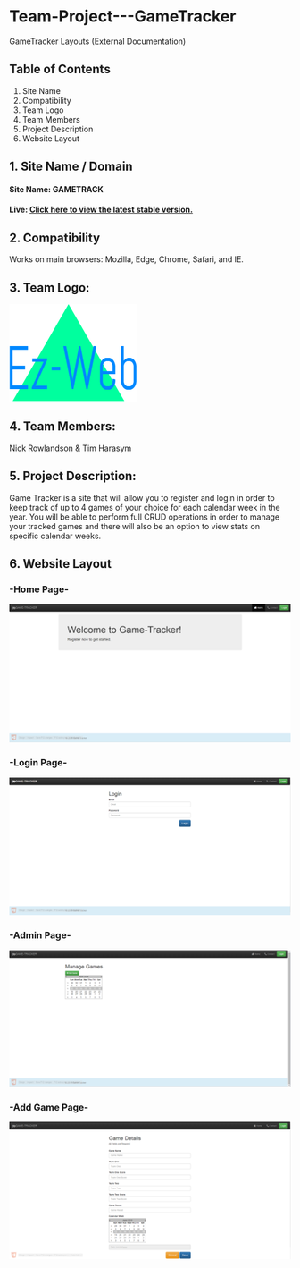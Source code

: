 # Team-Project---GameTracker
GameTracker Layouts (External Documentation)

## Table of Contents
  1. Site Name
  2. Compatibility
  3. Team Logo
  4. Team Members
  5. Project Description
  6. Website Layout


## 1. Site Name / Domain
#### Site Name: GAMETRACK
#### Live:  [Click here to view the latest stable version.](http://game-track.azurewebsites.net/Default.aspx)

## 2. Compatibility
Works on main browsers: Mozilla, Edge, Chrome, Safari, and IE.

## 3. Team Logo:
![alt tag](https://github.com/NickRowlandson/Team-Project---GameTracker/blob/master/layout-images/TeamLogo.png)

## 4. Team Members:
Nick Rowlandson & Tim Harasym

## 5. Project Description:
Game Tracker is a site that will allow you to register and login in order to keep track of up to 4 games of your choice for each calendar week in the year. You will be able to perform full CRUD operations in order to manage your tracked games and there will also be an option to view stats on specific calendar weeks.

## 6. Website Layout
### -Home Page-
![alt tag](https://github.com/NickRowlandson/Team-Project---GameTracker/blob/master/layout-images/HomePage.PNG)

### -Login Page-
![alt tag](https://github.com/NickRowlandson/Team-Project---GameTracker/blob/master/layout-images/LoginPage.PNG)

### -Admin Page-
![alt tag](https://github.com/NickRowlandson/Team-Project---GameTracker/blob/master/layout-images/AdminPage.PNG)

### -Add Game Page-
![alt tag](https://github.com/NickRowlandson/Team-Project---GameTracker/blob/master/layout-images/AddGame.PNG)
